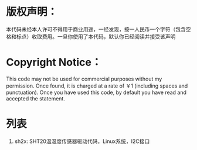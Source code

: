 # 版权声明：
本代码未经本人许可不得用于商业用途，一经发现，按一人民币一个字符（包含空格和标点）收取费用。一旦你使用了本代码，默认你已经阅读并接受该声明

# Copyright Notice：
This code may not be used for commercial purposes without my permission. Once found, it is charged at a rate of ￥1
(including spaces and punctuation). Once you have used this code, by default you have read and accepted the statement.

# 列表
1. sh2x: SHT20温湿度传感器驱动代码，Linux系统，I2C接口

